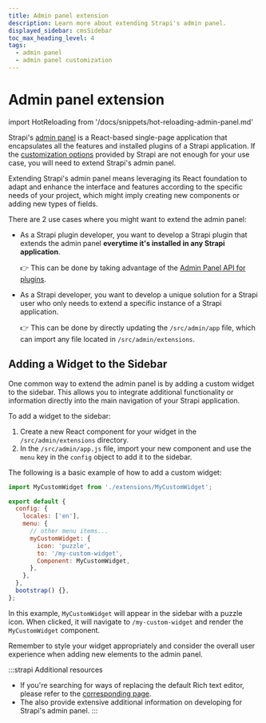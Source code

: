 ```yaml
---
title: Admin panel extension
description: Learn more about extending Strapi's admin panel.
displayed_sidebar: cmsSidebar
toc_max_heading_level: 4
tags:
  - admin panel
  - admin panel customization
---
```

# Admin panel extension

import HotReloading from '/docs/snippets/hot-reloading-admin-panel.md'

Strapi's [admin panel](/cms/admin-panel-customization) is a React-based single-page application that encapsulates all the features and installed plugins of a Strapi application. If the [customization options](/cms/admin-panel-customization/options) provided by Strapi are not enough for your use case, you will need to extend Strapi's admin panel.

Extending Strapi's admin panel means leveraging its React foundation to adapt and enhance the interface and features according to the specific needs of your project, which might imply creating new components or adding new types of fields.

There are 2 use cases where you might want to extend the admin panel:

- As a Strapi plugin developer, you want to develop a Strapi plugin that extends the admin panel **everytime it's installed in any Strapi application**.

  👉 This can be done by taking advantage of the [Admin Panel API for plugins](/cms/plugins-development/admin-panel-api).

- As a Strapi developer, you want to develop a unique solution for a Strapi user who only needs to extend a specific instance of a Strapi application.

  👉 This can be done by directly updating the `/src/admin/app` file, which can import any file located in `/src/admin/extensions`.

## Adding a Widget to the Sidebar

One common way to extend the admin panel is by adding a custom widget to the sidebar. This allows you to integrate additional functionality or information directly into the main navigation of your Strapi application.

To add a widget to the sidebar:

1. Create a new React component for your widget in the `/src/admin/extensions` directory.
2. In the `/src/admin/app.js` file, import your new component and use the `menu` key in the `config` object to add it to the sidebar.

The following is a basic example of how to add a custom widget:

```javascript
import MyCustomWidget from './extensions/MyCustomWidget';

export default {
  config: {
    locales: ['en'],
    menu: {
      // other menu items...
      myCustomWidget: {
        icon: 'puzzle',
        to: '/my-custom-widget',
        Component: MyCustomWidget,
      },
    },
  },
  bootstrap() {},
};
```

In this example, `MyCustomWidget` will appear in the sidebar with a puzzle icon. When clicked, it will navigate to `/my-custom-widget` and render the `MyCustomWidget` component.

Remember to style your widget appropriately and consider the overall user experience when adding new elements to the admin panel.

:::strapi Additional resources
* If you're searching for ways of replacing the default Rich text editor, please refer to the [corresponding page](/cms/admin-panel-customization/wysiwyg-editor).
* The <ExternalLink to="https://design-system.strapi.io/?path=/docs/getting-started-welcome--docs" text="Strapi Design System documentation"/> also provide extensive additional information on developing for Strapi's admin panel.
:::

<HotReloading />
